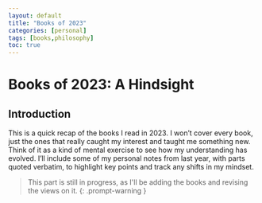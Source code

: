 ```yaml
---
layout: default
title: "Books of 2023"
categories: [personal]
tags: [books,philosophy]
toc: true
---
```


# Books of 2023: A Hindsight
##  Introduction
This is a quick recap of the books I read in 2023. I won’t cover every book, just the ones that really caught my interest and taught me something new. Think of it as a kind of mental exercise to see how my understanding has evolved. I’ll include some of my personal notes from last year, with parts quoted verbatim, to highlight key points and track any shifts in my mindset.

> This part is still in progress, as I'll be adding the books and revising the views on it.
{: .prompt-warning }